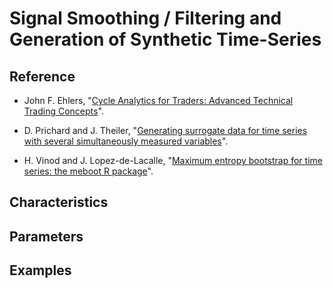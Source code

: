 # Signal Smoothing / Filtering and Generation of Synthetic Time-Series

## Reference

- John F. Ehlers, "[Cycle Analytics for Traders: Advanced Technical Trading Concepts](http://www.mesasoftware.com/ehlers_books.htm)".

- D. Prichard and J. Theiler, "[Generating surrogate data for time series with several simultaneously measured variables](https://journals.aps.org/prl/abstract/10.1103/PhysRevLett.73.951)".

- H. Vinod and J. Lopez-de-Lacalle, "[Maximum entropy bootstrap for time series: the meboot R package](https://www.jstatsoft.org/article/view/v029i05)".

## Characteristics

## Parameters

## Examples
